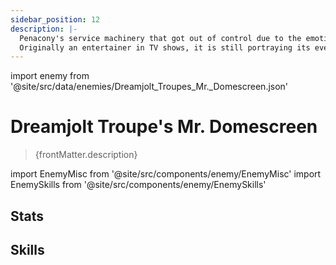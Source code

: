 ```yaml
---
sidebar_position: 12
description: |-
  Penacony's service machinery that got out of control due to the emotional interference in the Dreamscape.
  Originally an entertainer in TV shows, it is still portraying its ever-changing roles after losing control and continues to bring surprises or scares to the audience.
---
```


import enemy from '@site/src/data/enemies/Dreamjolt_Troupes_Mr._Domescreen.json'

# Dreamjolt Troupe's Mr. Domescreen
<blockquote>{frontMatter.description}</blockquote>

import EnemyMisc from '@site/src/components/enemy/EnemyMisc'
import EnemySkills from '@site/src/components/enemy/EnemySkills'

## Stats

<EnemyMisc enemy={enemy} variant={0} />

## Skills

<EnemySkills enemy={enemy} variant={0} />
